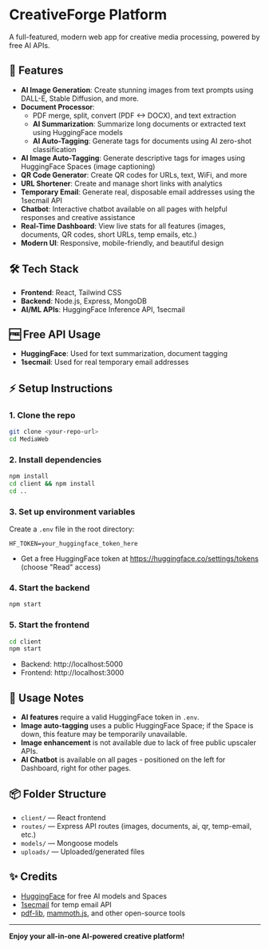 # CreativeForge Platform

A full-featured, modern web app for creative media processing, powered by free AI APIs.

## 🚀 Features

- **AI Image Generation**: Create stunning images from text prompts using DALL-E, Stable Diffusion, and more.
- **Document Processor**:
  - PDF merge, split, convert (PDF <-> DOCX), and text extraction
  - **AI Summarization**: Summarize long documents or extracted text using HuggingFace models
  - **AI Auto-Tagging**: Generate tags for documents using AI zero-shot classification
- **AI Image Auto-Tagging**: Generate descriptive tags for images using HuggingFace Spaces (image captioning)
- **QR Code Generator**: Create QR codes for URLs, text, WiFi, and more
- **URL Shortener**: Create and manage short links with analytics
- **Temporary Email**: Generate real, disposable email addresses using the 1secmail API
- **Chatbot**: Interactive chatbot available on all pages with helpful responses and creative assistance
- **Real-Time Dashboard**: View live stats for all features (images, documents, QR codes, short URLs, temp emails, etc.)
- **Modern UI**: Responsive, mobile-friendly, and beautiful design

## 🛠️ Tech Stack
- **Frontend**: React, Tailwind CSS
- **Backend**: Node.js, Express, MongoDB
- **AI/ML APIs**: HuggingFace Inference API, 1secmail

## 🆓 Free API Usage
- **HuggingFace**: Used for text summarization, document tagging
- **1secmail**: Used for real temporary email addresses

## ⚡ Setup Instructions

### 1. Clone the repo
```sh
git clone <your-repo-url>
cd MediaWeb
```

### 2. Install dependencies
```sh
npm install
cd client && npm install
cd ..
```

### 3. Set up environment variables
Create a `.env` file in the root directory:
```
HF_TOKEN=your_huggingface_token_here
```
- Get a free HuggingFace token at https://huggingface.co/settings/tokens (choose "Read" access)

### 4. Start the backend
```sh
npm start
```

### 5. Start the frontend
```sh
cd client
npm start
```

- Backend: http://localhost:5000
- Frontend: http://localhost:3000

## 📝 Usage Notes
- **AI features** require a valid HuggingFace token in `.env`.
- **Image auto-tagging** uses a public HuggingFace Space; if the Space is down, this feature may be temporarily unavailable.
- **Image enhancement** is not available due to lack of free public upscaler APIs.
- **AI Chatbot** is available on all pages - positioned on the left for Dashboard, right for other pages.

## 📦 Folder Structure
- `client/` — React frontend
- `routes/` — Express API routes (images, documents, ai, qr, temp-email, etc.)
- `models/` — Mongoose models
- `uploads/` — Uploaded/generated files

## ✨ Credits
- [HuggingFace](https://huggingface.co/) for free AI models and Spaces
- [1secmail](https://www.1secmail.com/) for temp email API
- [pdf-lib](https://pdf-lib.js.org/), [mammoth.js](https://github.com/mwilliamson/mammoth.js), and other open-source tools

---

**Enjoy your all-in-one AI-powered creative platform!**
